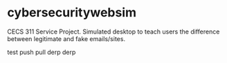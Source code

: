 # cybersecuritywebsim
CECS 311 Service Project. Simulated desktop to teach users the difference between legitimate and fake emails/sites.

test push pull
derp derp
